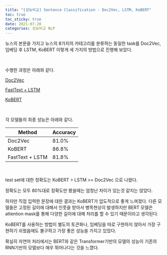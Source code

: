 ```yaml
---
title: "[성능비교] Sentence Classification - Doc2Vec, LSTM, KoBERT"
toc: true
toc_sticky: true
date: 2021-07-28
categories: 성능비교 NLP
---
```


뉴스의 본문을 가지고 뉴스의 8가지의 카테고리를 분류하는 동일한 task를 Doc2Vec, 임베딩 후 LSTM, KoBERT 이렇게 세 가지의 방법으로 진행해 보았다.

&nbsp;



수행한 과정은 아래와 같다.

[Doc2Vec](https://doheon.github.io/%EC%BD%94%EB%93%9C%EA%B5%AC%ED%98%84/nlp/ci-doc2vec-post/)

[FastText + LSTM](https://doheon.github.io/%EC%BD%94%EB%93%9C%EA%B5%AC%ED%98%84/nlp/ci-lstm-post/)

[KoBERT](https://doheon.github.io/%EC%BD%94%EB%93%9C%EA%B5%AC%ED%98%84/nlp/ci-kobert-post/)

&nbsp;



각 모델들의 최종 성능은 아래와 같다.

| Method          | Accuracy |
| --------------- | -------- |
| Doc2Vec         | 81.0%    |
| KoBERT          | 86.8%    |
| FastText + LSTM | 81.8%    |

&nbsp;



test set에 대한 정확도는 KoBERT > LSTM >= Doc2Vec 으로 나왔다.

정확도는 모두 80%대로 정확도만 봤을때는 엄청난 차이가 있는것 같지는 않았다.

하지만 직접 입력한 문장에 대한 결과는 KoBERT가 압도적으로 좋게 느껴졌다. 다른 모델들은 고정된 길이에 대해서 인풋을 받아서 병목현상이 발생하지만 BERT 모델은 attention mask를 통해 다양한 길이에 대해 처리를 할 수 있기 때문이라고 생각된다.

KoBERT를 사용하는 방법이 별도의 토큰화나, 임베딩을 따로 구현하지 않아서 가장 구현하기 쉬웠음에도 불구하고 가장 좋은 성능을 가지고 있었다.

확실히 자연어 처리에서는 BERT와 같은 Transformer기반의 모델의 성능이 기존의 RNN기반의 모델보다 매우 뛰어나다는 것을 느꼈다.

&nbsp;
